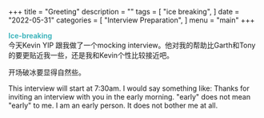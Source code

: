 +++
title = "Greeting"
description = ""
tags = [
    "ice breaking",
]
date = "2022-05-31"
categories = [
    "Interview Preparation",
]
menu = "main"
+++

**<font color =#3fb5bd>Ice-breaking</font>**  
今天Kevin YIP 跟我做了一个mocking interview。他对我的帮助比Garth和Tony的要更贴近我一些，还是我和Kevin个性比较接近吧。  

开场破冰要显得自然些。

This interview will start at 7:30am.  I would say something like: Thanks for inviting an interview with you in the early morning.  "early" does not mean "early" to me.  I am an early person.  It does not bother me at all.  
